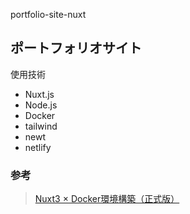 portfolio-site-nuxt

## ポートフォリオサイト

使用技術
- Nuxt.js
- Node.js
- Docker
- tailwind
- newt
- netlify


### 参考
> [Nuxt3 × Docker環境構築（正式版）](https://qiita.com/A-Kira/items/5ce3e1bff34e179ebbc2)
